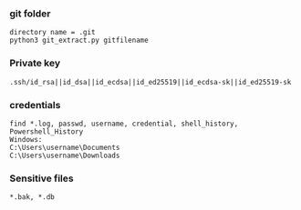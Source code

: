 ### git folder
```
directory name = .git
python3 git_extract.py gitfilename
```
### Private key
```
.ssh/id_rsa||id_dsa||id_ecdsa||id_ed25519||id_ecdsa-sk||id_ed25519-sk
```
### credentials
```
find *.log, passwd, username, credential, shell_history, Powershell_History
Windows:
C:\Users\username\Documents
C:\Users\username\Downloads
```
### Sensitive files 
```
*.bak, *.db
```
